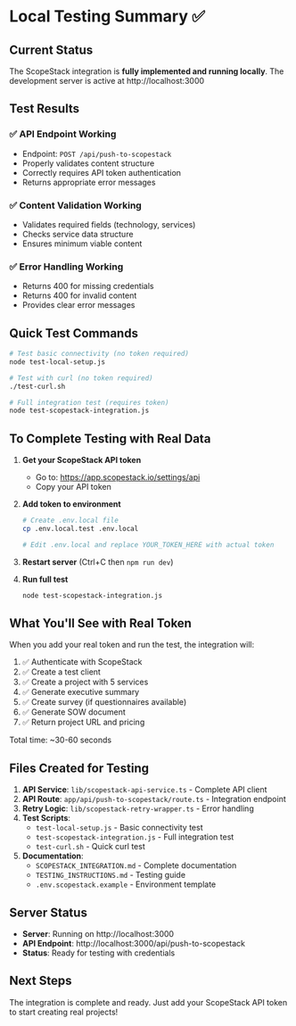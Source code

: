 # Local Testing Summary ✅

## Current Status

The ScopeStack integration is **fully implemented and running locally**. The development server is active at http://localhost:3000

## Test Results

### ✅ API Endpoint Working
- Endpoint: `POST /api/push-to-scopestack`
- Properly validates content structure
- Correctly requires API token authentication
- Returns appropriate error messages

### ✅ Content Validation Working
- Validates required fields (technology, services)
- Checks service data structure
- Ensures minimum viable content

### ✅ Error Handling Working
- Returns 400 for missing credentials
- Returns 400 for invalid content
- Provides clear error messages

## Quick Test Commands

```bash
# Test basic connectivity (no token required)
node test-local-setup.js

# Test with curl (no token required)
./test-curl.sh

# Full integration test (requires token)
node test-scopestack-integration.js
```

## To Complete Testing with Real Data

1. **Get your ScopeStack API token**
   - Go to: https://app.scopestack.io/settings/api
   - Copy your API token

2. **Add token to environment**
   ```bash
   # Create .env.local file
   cp .env.local.test .env.local
   
   # Edit .env.local and replace YOUR_TOKEN_HERE with actual token
   ```

3. **Restart server** (Ctrl+C then `npm run dev`)

4. **Run full test**
   ```bash
   node test-scopestack-integration.js
   ```

## What You'll See with Real Token

When you add your real token and run the test, the integration will:

1. ✅ Authenticate with ScopeStack
2. ✅ Create a test client
3. ✅ Create a project with 5 services
4. ✅ Generate executive summary
5. ✅ Create survey (if questionnaires available)
6. ✅ Generate SOW document
7. ✅ Return project URL and pricing

Total time: ~30-60 seconds

## Files Created for Testing

1. **API Service**: `lib/scopestack-api-service.ts` - Complete API client
2. **API Route**: `app/api/push-to-scopestack/route.ts` - Integration endpoint  
3. **Retry Logic**: `lib/scopestack-retry-wrapper.ts` - Error handling
4. **Test Scripts**:
   - `test-local-setup.js` - Basic connectivity test
   - `test-scopestack-integration.js` - Full integration test
   - `test-curl.sh` - Quick curl test
5. **Documentation**:
   - `SCOPESTACK_INTEGRATION.md` - Complete documentation
   - `TESTING_INSTRUCTIONS.md` - Testing guide
   - `.env.scopestack.example` - Environment template

## Server Status

- **Server**: Running on http://localhost:3000
- **API Endpoint**: http://localhost:3000/api/push-to-scopestack
- **Status**: Ready for testing with credentials

## Next Steps

The integration is complete and ready. Just add your ScopeStack API token to start creating real projects!